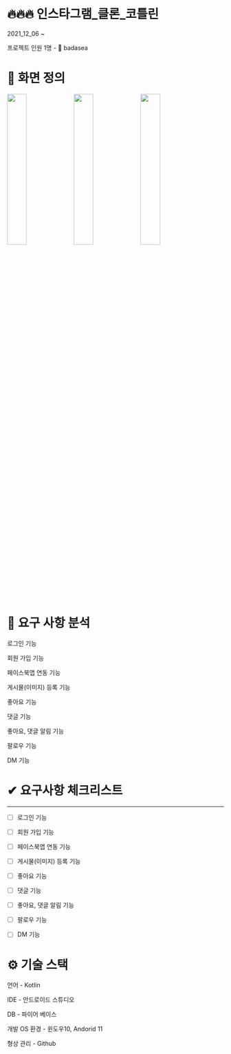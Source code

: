 # 🔥🔥🔥 인스타그램_클론_코틀린

2021_12_06 ~ 

프로젝트 인원 1명 - 👨 badasea

# 📌 화면 정의


<img src="https://user-images.githubusercontent.com/57929751/144806280-2703abe4-3216-49b1-a6d2-0a376da6587b.png" width="30%" height="30%" >
<img src="https://user-images.githubusercontent.com/57929751/144806314-282e77cf-c775-44b1-b4f2-0826f14b949c.png" width="30%" height="30%" >

<img src="https://user-images.githubusercontent.com/57929751/145186480-49229bde-4959-4a13-a495-bafbebc4d109.png" width="30%" height="30%" >

# 📌 요구 사항 분석

로그인 기능

회원 가입 기능

페이스북앱 연동 기능

게시물(이미지) 등록 기능

좋아요 기능

댓글 기능

좋아요, 댓글 알림 기능

팔로우 기능

DM 기능

# ✔ 요구사항 체크리스트

---

- [ ]  로그인 기능
- [ ]  회원 가입 기능
- [ ]  페이스북앱 연동 기능
- [ ]  게시물(이미지) 등록 기능
- [ ]  좋아요 기능
- [ ]  댓글 기능
- [ ]  좋아요, 댓글 알림 기능
- [ ]  팔로우 기능
- [ ]  DM 기능




# ⚙ 기술 스택 

언어 - Kotlin

IDE - 안드로이드 스튜디오

DB - 파이어 베이스

개발 OS 환경 - 윈도우10, Andorid 11

형상 관리 - Github
